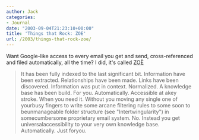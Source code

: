 ```yaml
---
author: Jack
categories:
- Journal
date: "2003-09-04T21:23:10+00:00"
title: 'Things that Rock: ZOE'
url: /2003/things-that-rock-zoe/
---
```


Want Google-like access to every email you get and send, cross-referenced and filed automatically, all the time? I did, it's called [ZO&Euml;][1]
  


> It has been fully indexed to the last significant bit. Information have been extracted. Relationships have been made. Links have been discovered. Information was put in context. Normalized. A knowledge base has been build. For you. Automatically. Accessible at akey stroke. When you need it. Without you moving any single one of yourbusy fingers to write some arcane filtering rules to some soon to beunmanageable folder structure (see "Intertwingularity") in somecumbersome proprietary email system. No. Instead you get universalaccessibility to your very own knowledge base. Automatically. Just foryou.

 [1]: http://guests.evectors.it/zoe/itstories/story.php?data=stories&num=16&sec=1